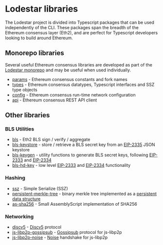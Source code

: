 # Lodestar libraries

The Lodestar project is divided into Typescript packages that can be used independently of the CLI. These packages span the breadth of the Ethereum consensus layer (Eth2), and are perfect for Typescript developers looking to build around Ethereum.

## Monorepo libraries

Several useful Ethereum consensus libraries are developed as part of the [Lodestar monorepo](https://github.com/ChainSafe/lodestar) and may be useful when used individually.

- [params](https://github.com/ChainSafe/lodestar/tree/master/packages/params) - Ethereum consensus constants and fork names
- [types](https://github.com/ChainSafe/lodestar/tree/master/packages/types) - Ethereum consensus datatypes, Typescript interfaces and SSZ type objects
- [config](https://github.com/ChainSafe/lodestar/tree/master/packages/config) - Ethereum consensus run-time network configuration
- [api](https://github.com/ChainSafe/lodestar/tree/master/packages/api) - Ethereum consensus REST API client

## Other libraries

### BLS Utilities

- [bls](https://github.com/ChainSafe/bls) - Eth2 BLS sign / verify / aggregate
- [bls-keystore](https://github.com/ChainSafe/bls-keystore) - store / retrieve a BLS secret key from an [EIP-2335](https://github.com/ethereum/EIPs/blob/master/EIPS/eip-2335.md) JSON keystore
- [bls-keygen](https://github.com/ChainSafe/bls-keygen) - utility functions to generate BLS secret keys, following [EIP-2333](https://github.com/ethereum/EIPs/blob/master/EIPS/eip-2333.md) and [EIP-2334](https://github.com/ethereum/EIPs/blob/master/EIPS/eip-2334.md)
- [bls-hd-key](https://github.com/ChainSafe/bls-hd-key) - low level [EIP-2333](https://github.com/ethereum/EIPs/blob/master/EIPS/eip-2333.md) and [EIP-2334](https://github.com/ethereum/EIPs/blob/master/EIPS/eip-2334.md) functionality

### Hashing

- [ssz](https://github.com/ChainSafe/ssz) - Simple Serialize (SSZ)
- [persistent-merkle-tree](https://github.com/ChainSafe/persistent-merkle-tree) - binary merkle tree implemented as a [persistent data structure](https://en.wikipedia.org/wiki/Persistent_data_structure)
- [as-sha256](https://github.com/ChainSafe/as-sha256) - Small AssemblyScript implementation of SHA256

### Networking

- [discv5](https://github.com/ChainSafe/discv5) - [Discv5](https://github.com/ethereum/devp2p/blob/master/discv5/discv5.md) protocol
- [js-libp2p-gossipsub](https://github.com/ChainSafe/js-libp2p-gossipsub) - [Gossipsub](https://github.com/libp2p/specs/tree/master/pubsub/gossipsub) protocol for js-libp2p
- [js-libp2p-noise](https://github.com/NodeFactoryIo/js-libp2p-noise) - [Noise](https://noiseprotocol.org/noise.html) handshake for js-libp2p
